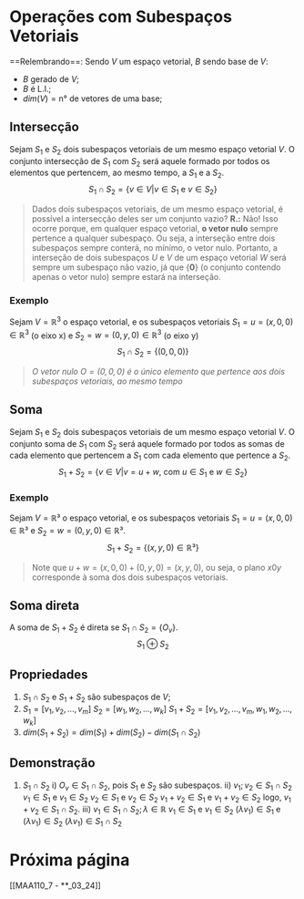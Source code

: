 # Operações com Subespaços Vetoriais
==Relembrando==: Sendo $V$ um espaço vetorial, $B$ sendo base de $V$:
- $B$ gerado de $V$;
- $B$ é L.I.;
- $dim(V) = \text{n° de vetores de uma base}$;
## Intersecção
Sejam $S_1 \text{ e } S_2$ dois subespaços vetoriais de um mesmo espaço vetorial $V$.
O conjunto intersecção de $S_1$ com $S_2$ será aquele formado por todos os elementos que pertencem, ao mesmo tempo, a $S_1$ e a $S_2$.
$$S_1 \cap S_2 = \{v \in V | v \in S_1 \text{ e } v \in S_2\}$$
>Dados dois subespaços vetoriais, de um mesmo espaço vetorial, é possível a intersecção deles ser um conjunto vazio?
>**R.:** Não! Isso ocorre porque, em qualquer espaço vetorial, **o vetor nulo** sempre pertence a qualquer subespaço. Ou seja, a interseção entre dois subespaços sempre conterá, no mínimo, o vetor nulo.
>Portanto, a interseção de dois subespaços $U$ e $V$ de um espaço vetorial $W$ será sempre um subespaço não vazio, já que $\{ \mathbf{0} \}$ (o conjunto contendo apenas o vetor nulo) sempre estará na interseção.

### Exemplo
Sejam $V = \mathbb{R}^3$ o espaço vetorial, e os subespaços vetoriais $S_1 = {u = (x, 0, 0) \in \mathbb{R}^3}$ (o eixo x) e $S_2= {w = (0, y, 0) \in \mathbb{R}^3}$ (o eixo y)
$$S_1 \cap S_2 = \{(0,0,0)\}$$
>*O vetor nulo $O = (0, 0, 0)$ é o único elemento que pertence aos dois subespaços vetoriais, ao mesmo tempo*

## Soma
Sejam $S_1 \text{ e } S_2$ dois subespaços vetoriais de um mesmo espaço vetorial $V$.
O conjunto soma de $S_1$ com $S_2$ será aquele formado por todos as somas de cada elemento que pertencem a $S_1$ com cada elemento que pertence a $S_2$.
$$S_1 + S_2 = \{v \in V | v = u+w \text{, com } u \in S_1 \text{ e } w \in S_2\}$$
### Exemplo
Sejam $V = \mathbb{R}³$ o espaço vetorial, e os subespaços vetoriais $S_1 = {u = (x,0,0) \in \mathbb{R}³}$ e $S_2 = {w = (0,y,0) \in \mathbb{R}³}$.
$$S_1 + S_2 = \{(x,y,0) \in \mathbb{R}³\}$$
>Note que $u + w = (x, 0, 0) + (0, y, 0) = (x, y, 0)$, ou seja, o plano $x0y$ corresponde à soma dos dois subespaços vetoriais.

## Soma direta
A soma de $S_1+S_2$ é direta se $S_1 \cap S_2 = \{O_v\}$.
$$S_1 \oplus S_2$$
## Propriedades
1. $S_1 \cap S_2$ e $S_1 + S_2$ são subespaços de $V$;
2. $S_1 = [v_1, v_2,...,v_m]$
   $S_2 = [w_1, w_2,...,w_k]$
   $S_1+S_2 = [v_1,v_2,...,v_m,w_1,w_2,...,w_k]$
3. $dim(S_1+S_2)=dim(S_1) + dim(S_2) - dim(S_1 \cap S_2)$

## Demonstração
1. $S_1 \cap S_2$
   i) $O_v \in S_1 \cap S_2$, pois $S_1$ e $S_2$ são subespaços.
   ii) $v_1;v_2 \in S_1 \cap S_2$
	   $v_1 \in S_1$ e $v_1 \in S_2$
	   $v_2 \in S_1$ e $v_2 \in S_2$
	   $v_1+v_2 \in S_1$ e $v_1+v_2 \in S_2$
   logo, $v_1+v_2 \in S_1 \cap S_2$.
   iii) $v_1 \in S_1 \cap S_2; \lambda \in \mathbb{R}$
	   $v_1 \in S_1$ e $v_1 \in S_2$
	   $(\lambda v_1) \in S_1$ e $(\lambda v_1) \in S_2$
	   $(\lambda v_1) \in S_1 \cap S_2$
# Próxima página
[[MAA110_7 - **_03_24]]